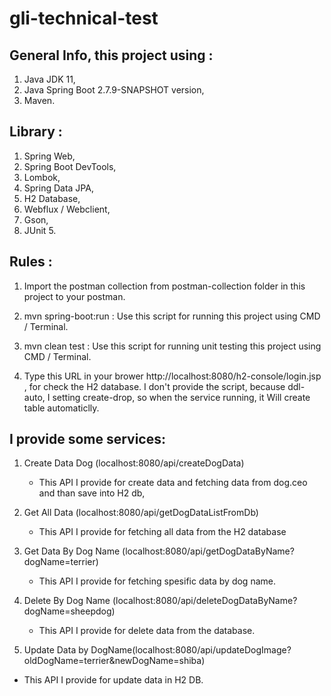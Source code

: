 # gli-technical-test

## General Info, this project using :
1. Java JDK 11,
2. Java Spring Boot 2.7.9-SNAPSHOT version,
3. Maven.

## Library :
1. Spring Web,
2. Spring Boot DevTools,
3. Lombok,
4. Spring Data JPA,
5. H2 Database,
6. Webflux / Webclient,
7. Gson,
8. JUnit 5.

## Rules :
1. Import the postman collection from postman-collection folder in this project to your postman.

2. mvn spring-boot:run : Use this script for running this project using CMD / Terminal.

3. mvn clean test : Use this script for running unit testing this project using CMD / Terminal.

4. Type this URL in your brower http://localhost:8080/h2-console/login.jsp , for check the H2 database.
   I don't provide the script, because ddl-auto, I setting create-drop, so when the service running, it Will create table automaticlly.


## I provide some services:
1. Create Data Dog (localhost:8080/api/createDogData)
   - This API I provide for create data and fetching data from dog.ceo and than save into H2 db,
   
2. Get All Data (localhost:8080/api/getDogDataListFromDb)
   - This API I provide for fetching all data from the H2 database

3. Get Data By Dog Name (localhost:8080/api/getDogDataByName?dogName=terrier)
   - This API I provide for fetching spesific data by dog name.
  
4. Delete By Dog Name (localhost:8080/api/deleteDogDataByName?dogName=sheepdog)
   - This API I provide for delete data from the database.
   
 5. Update Data by DogName(localhost:8080/api/updateDogImage?oldDogName=terrier&newDogName=shiba)
   - This API I provide for update data in H2 DB.  
 
  
